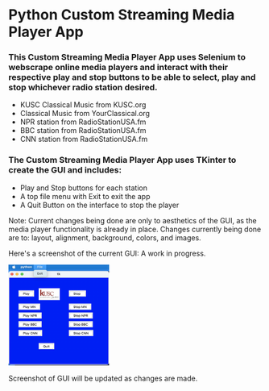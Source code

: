 # Python Custom Streaming Media Player App
### This Custom Streaming Media Player App uses Selenium to webscrape online media players and interact with their respective play and stop buttons to be able to select, play and stop whichever radio station desired.
* KUSC Classical Music from KUSC.org
* Classical Music from YourClassical.org
* NPR station from RadioStationUSA.fm
* BBC station from RadioStationUSA.fm
* CNN station from RadioStationUSA.fm
### The Custom Streaming Media Player App uses TKinter to create the GUI and includes:
* Play and Stop buttons for each station
* A top file menu with Exit to exit the app
* A Quit Button on the interface to stop the player

Note: Current changes being done are only to aesthetics of the GUI, as the media player functionality is already in place. Changes currently being done are to: layout, alignment, background, colors, and images.

Here's a screenshot of the current GUI: A work in progress.

<img src="images/preliminary_gui.png" width="200" height="200" />

Screenshot of GUI will be updated as changes are made.